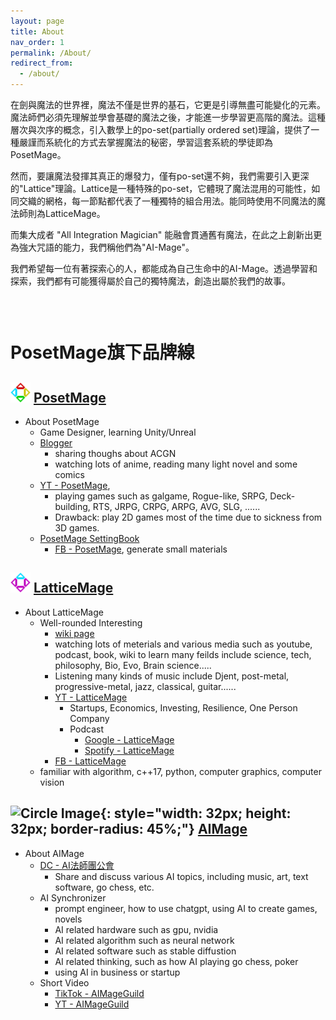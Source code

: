 ```yaml
---
layout: page
title: About
nav_order: 1
permalink: /About/
redirect_from:
  - /about/
---
```


在劍與魔法的世界裡，魔法不僅是世界的基石，它更是引導無盡可能變化的元素。魔法師們必須先理解並學會基礎的魔法之後，才能進一步學習更高階的魔法。這種層次與次序的概念，引入數學上的po-set(partially ordered set)理論，提供了一種嚴謹而系統化的方式去掌握魔法的秘密，學習這套系統的學徒即為PosetMage。

然而，要讓魔法發揮其真正的爆發力，僅有po-set還不夠，我們需要引入更深的"Lattice"理論。Lattice是一種特殊的po-set，它體現了魔法混用的可能性，如同交織的網格，每一節點都代表了一種獨特的組合用法。能同時使用不同魔法的魔法師則為LatticeMage。

而集大成者 "All Integration Magician" 能融會貫通舊有魔法，在此之上創新出更為強大咒語的能力，我們稱他們為"AI-Mage"。

我們希望每一位有著探索心的人，都能成為自己生命中的AI-Mage。透過學習和探索，我們都有可能獲得屬於自己的獨特魔法，創造出屬於我們的故事。

<div style="height: 30px;"></div>

# PosetMage旗下品牌線

## <img src="/Icon/New/PosetMage_t.png" Height="32" /> [PosetMage](/)
* About PosetMage
  * Game Designer, learning Unity/Unreal
  * [Blogger](/blogger)
    * sharing thoughs about ACGN
    * watching lots of anime, reading many light novel and some comics
  * [YT - PosetMage](https://youtube.com/@PosetMage), 
    * playing games such as galgame, Rogue-like, SRPG, Deck-building, RTS, JRPG, CRPG, ARPG, AVG, SLG, ......
    * Drawback: play 2D games most of the time due to sickness from 3D games.
  * [PosetMage SettingBook](/SettingBook/)
    * [FB - PosetMage](https://www.facebook.com/posetmage), generate small materials


## <img src="/Icon/New/QuantumNecro_t.png" Height="32" /> [LatticeMage](https://wiki.posetmage.com)
* About LatticeMage
  * Well-rounded Interesting
    * [wiki page](https://wiki.posetmage.com)
    * watching lots of meterials and various media such as youtube, podcast, book, wiki to learn many feilds include science, tech, philosophy, Bio, Evo, Brain science.....
    * Listening many kinds of music include Djent, post-metal, progressive-metal, jazz, classical, guitar......
    * [YT - LatticeMage](https://youtube.com/@LatticeMage)
      * Startups, Economics, Investing, Resilience, One Person Company
      * Podcast
        * [Google - LatticeMage](https://podcasts.google.com/feed/aHR0cHM6Ly9hbmNob3IuZm0vcy9kY2Q0MDYwYy9wb2RjYXN0L3Jzcw)
        * [Spotify - LatticeMage](https://podcasters.spotify.com/pod/show/latticemage/)
    * [FB - LatticeMage](https://www.facebook.com/latticemage)
  * familiar with algorithm, c++17, python, computer graphics, computer vision


## ![Circle Image](/Images/AIMage/LOGO.png){: style="width: 32px; height: 32px; border-radius: 45%;"} [AIMage](https://discord.gg/xHjzATYCfN)
* About AIMage
  * [DC - AI法師團公會](https://discord.gg/rNUGE7fzY8)
    * Share and discuss various AI topics, including music, art, text software, go chess, etc.
  * AI Synchronizer
    * prompt engineer, how to use chatgpt, using AI to create games, novels
    * AI related hardware such as gpu, nvidia
    * AI related algorithm such as neural network
    * AI related software such as stable diffustion
    * AI related thinking, such as how AI playing go chess, poker
    * using AI in business or startup
  * Short Video
    * [TikTok - AIMageGuild](https://www.tiktok.com/@aimageguild)
    * [YT - AIMageGuild](https://www.youtube.com/@AIMageGuild/shorts)
